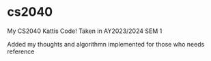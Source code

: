 # cs2040
My CS2040 Kattis Code! Taken in AY2023/2024 SEM 1

Added my thoughts and algorithmn implemented for those who needs reference
